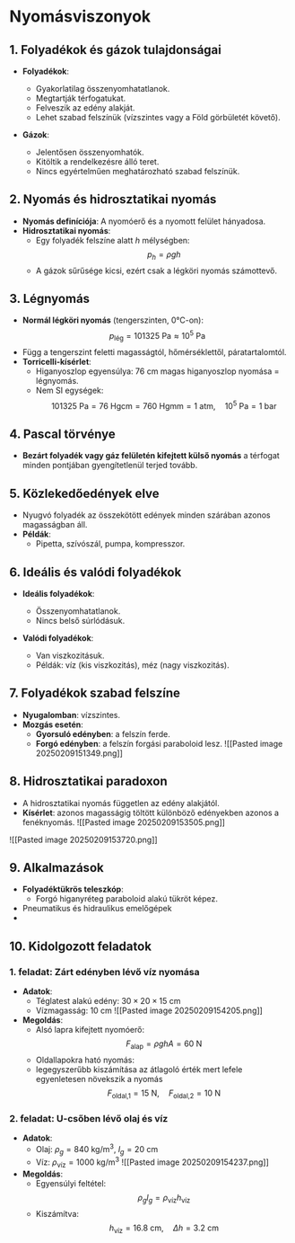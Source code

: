 
# Nyomásviszonyok

## 1. Folyadékok és gázok tulajdonságai
- **Folyadékok**:
  - Gyakorlatilag összenyomhatatlanok.
  - Megtartják térfogatukat.
  - Felveszik az edény alakját.
  - Lehet szabad felszínük (vízszintes vagy a Föld görbületét követő).

- **Gázok**:
  - Jelentősen összenyomhatók.
  - Kitöltik a rendelkezésre álló teret.
  - Nincs egyértelműen meghatározható szabad felszínük.

## 2. Nyomás és hidrosztatikai nyomás
- **Nyomás definíciója**: A nyomóerő és a nyomott felület hányadosa.
- **Hidrosztatikai nyomás**:
  - Egy folyadék felszíne alatt $h$ mélységben:
    $$
    p_h = \rho g h
    $$
  - A gázok sűrűsége kicsi, ezért csak a légköri nyomás számottevő.

## 3. Légnyomás
- **Normál légköri nyomás** (tengerszinten, 0°C-on):
  $$
  p_{\text{lég}} = 101325 \text{ Pa} \approx 10^5 \text{ Pa}
  $$
- Függ a tengerszint feletti magasságtól, hőmérséklettől, páratartalomtól.
- **Torricelli-kísérlet**:
  - Higanyoszlop egyensúlya: $76 \text{ cm}$ magas higanyoszlop nyomása = légnyomás.
  - Nem SI egységek:
    $$
    101325 \text{ Pa} = 76 \text{ Hgcm} = 760 \text{ Hgmm} = 1 \text{ atm}, \quad 10^5 \text{ Pa} = 1 \text{ bar}
    $$

## 4. Pascal törvénye
- **Bezárt folyadék vagy gáz felületén kifejtett külső nyomás** a térfogat minden pontjában gyengítetlenül terjed tovább.

## 5. Közlekedőedények elve
- Nyugvó folyadék az összekötött edények minden szárában azonos magasságban áll.
- **Példák**:
  - Pipetta, szívószál, pumpa, kompresszor.

## 6. Ideális és valódi folyadékok
- **Ideális folyadékok**:
  - Összenyomhatatlanok.
  - Nincs belső súrlódásuk.

- **Valódi folyadékok**:
  - Van viszkozitásuk.
  - Példák: víz (kis viszkozitás), méz (nagy viszkozitás).

## 7. Folyadékok szabad felszíne
- **Nyugalomban**: vízszintes.
- **Mozgás esetén**:
  - **Gyorsuló edényben**: a felszín ferde.
  - **Forgó edényben**: a felszín forgási paraboloid lesz.
![[Pasted image 20250209151349.png]]
## 8. Hidrosztatikai paradoxon
- A hidrosztatikai nyomás független az edény alakjától.
- **Kísérlet**: azonos magasságig töltött különböző edényekben azonos a fenéknyomás.
![[Pasted image 20250209153505.png]]

![[Pasted image 20250209153720.png]]
## 9. Alkalmazások
- **Folyadéktükrös teleszkóp**:
  - Forgó higanyréteg paraboloid alakú tükröt képez.
- Pneumatikus és hidraulikus emelőgépek 
- 
## 10. Kidolgozott feladatok

### 1. feladat: Zárt edényben lévő víz nyomása
- **Adatok**:
  - Téglatest alakú edény: $30 \times 20 \times 15 \text{ cm}$
  - Vízmagasság: $10 \text{ cm}$
![[Pasted image 20250209154205.png]]
- **Megoldás**:
  - Alsó lapra kifejtett nyomóerő:
    $$
    F_{\text{alap}} = \rho g h A = 60 \text{ N}
    $$
  - Oldallapokra ható nyomás:
  - legegyszerűbb kiszámítása az átlagoló érték mert lefele egyenletesen növekszik a nyomás
    $$
    F_{\text{oldal,1}} = 15 \text{ N}, \quad F_{\text{oldal,2}} = 10 \text{ N}
    $$

### 2. feladat: U-csőben lévő olaj és víz
- **Adatok**:
  - Olaj: $\rho_g = 840 \text{ kg/m}^3$, $l_g = 20 \text{ cm}$
  - Víz: $\rho_{\text{víz}} = 1000 \text{ kg/m}^3$
![[Pasted image 20250209154237.png]]
- **Megoldás**:
  - Egyensúlyi feltétel:
    $$
    \rho_g l_g = \rho_{\text{víz}} h_{\text{víz}}
    $$
  - Kiszámítva:
    $$
    h_{\text{víz}} = 16.8 \text{ cm}, \quad \Delta h = 3.2 \text{ cm}
    $$